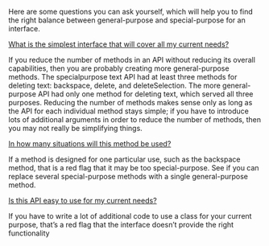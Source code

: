 Here are some questions you can ask yourself, which will help you to find the right balance between general-purpose and special-purpose for an interface.

<u>What is the simplest interface that will cover all my current needs?</u>

If you reduce the number of methods in an API without reducing its overall capabilities, then you are probably creating more general-purpose methods. The specialpurpose text API had at least three methods for deleting text: backspace, delete, and deleteSelection. The more general-purpose API had only one method for deleting text, which served all three purposes. Reducing the number of methods makes sense only as long as the API for each individual method stays simple; if you have to introduce lots of additional arguments in order to reduce the number of methods, then you may not really be simplifying things.

<u>In how many situations will this method be used?</u>

If a method is designed for one particular use, such as the backspace method, that is a red flag that it may be too special-purpose. See if you can replace several special-purpose methods with a single general-purpose method.

<u>Is this API easy to use for my current needs?</u>

If you have to write a lot of additional code to use a class for your current purpose, that’s a red flag that the interface doesn’t provide the right functionality